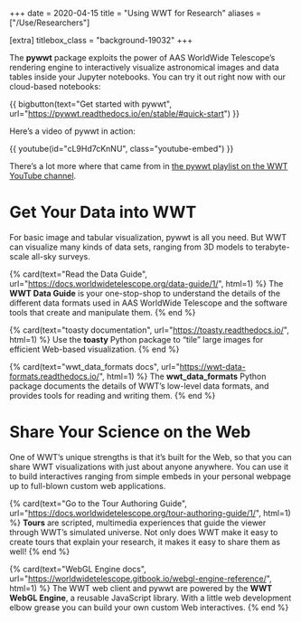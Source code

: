 +++
date = 2020-04-15
title = "Using WWT for Research"
aliases = ["/Use/Researchers"]

[extra]
titlebox_class = "background-19032"
+++

The **pywwt** package exploits the power of AAS WorldWide Telescope’s
rendering engine to interactively visualize astronomical images and data
tables inside your Jupyter notebooks. You can try it out right now with our
cloud-based notebooks:

{{ bigbutton(text="Get started with pywwt", url="https://pywwt.readthedocs.io/en/stable/#quick-start") }}

Here’s a video of pywwt in action:

{{ youtube(id="cL9Hd7cKnNU", class="youtube-embed") }}

There’s a lot more where that came from in [the pywwt playlist on the WWT YouTube channel][youtube-pywwt].

[youtube-pywwt]: https://www.youtube.com/playlist?list=PLozhKWk-h8YDYSRHzeLmznlQZHM29F18i


# Get Your Data into WWT

For basic image and tabular visualization, pywwt is all you need. But WWT can
visualize many kinds of data sets, ranging from 3D models to terabyte-scale
all-sky surveys.

<section class="flex-cards">

{% card(text="Read the Data Guide", url="https://docs.worldwidetelescope.org/data-guide/1/", html=1) %}
The <b>WWT Data Guide</b> is your one-stop-shop to understand the details of
the different data formats used in AAS WorldWide Telescope and the software
tools that create and manipulate them.
{% end %}

{% card(text="toasty documentation", url="https://toasty.readthedocs.io/", html=1) %}
Use the <b>toasty</b> Python package to “tile” large images for efficient
Web-based visualization.
{% end %}

{% card(text="wwt_data_formats docs", url="https://wwt-data-formats.readthedocs.io/", html=1) %}
The <b>wwt_data_formats</b> Python package documents the details of WWT’s
low-level data formats, and provides tools for reading and writing them.
{% end %}

</section>


# Share Your Science on the Web

One of WWT’s unique strengths is that it’s built for the Web, so that you can
share WWT visualizations with just about anyone anywhere. You can use it to
build interactives ranging from simple embeds in your personal webpage up to
full-blown custom web applications.

<section class="flex-cards">

{% card(text="Go to the Tour Authoring Guide", url="https://docs.worldwidetelescope.org/tour-authoring-guide/1/", html=1) %}
<b>Tours</b> are scripted, multimedia experiences that guide the viewer
through WWT’s simulated universe. Not only does WWT make it easy to create
tours that explain your research, it makes it easy to share them as well!
{% end %}

{% card(text="WebGL Engine docs", url="https://worldwidetelescope.gitbook.io/webgl-engine-reference/", html=1) %}
The WWT web client and pywwt are powered by the <b>WWT WebGL Engine</b>, a
reusable JavaScript library. With a little web development elbow grease you
can build your own custom Web interactives.
{% end %}

</section>
